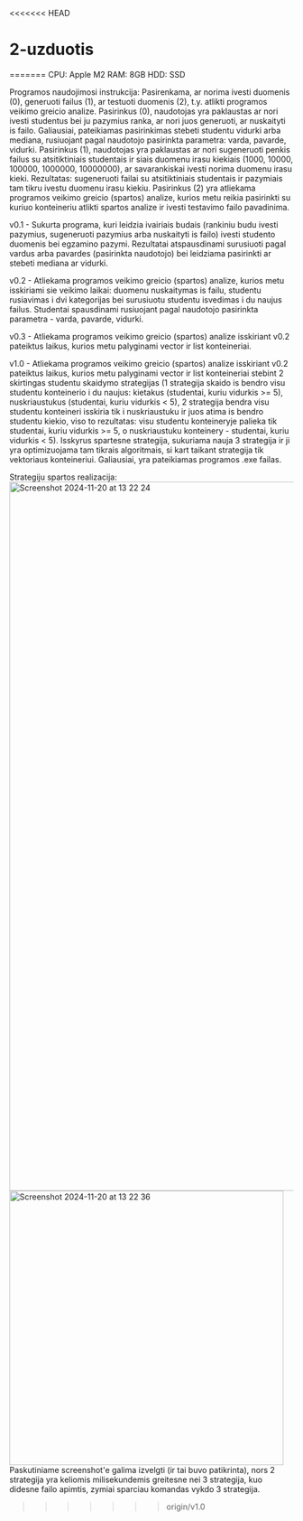 <<<<<<< HEAD
# 2-uzduotis
=======
CPU: Apple M2
RAM: 8GB
HDD: SSD

Programos naudojimosi instrukcija:
Pasirenkama, ar norima ivesti duomenis (0), generuoti failus (1), ar testuoti duomenis (2), t.y. atlikti programos veikimo greicio analize.
Pasirinkus (0), naudotojas yra paklaustas ar nori ivesti studentus bei ju pazymius ranka, ar nori juos generuoti, ar nuskaityti is failo. Galiausiai, pateikiamas pasirinkimas stebeti studentu vidurki arba mediana, rusiuojant pagal naudotojo pasirinkta parametra: varda, pavarde, vidurki.
Pasirinkus (1), naudotojas yra paklaustas ar nori sugeneruoti penkis failus su atsitiktiniais studentais ir siais duomenu irasu kiekiais (1000, 10000, 100000, 1000000, 10000000), ar savarankiskai ivesti norima duomenu irasu kieki. Rezultatas: sugeneruoti failai su atsitiktiniais studentais ir pazymiais tam tikru ivestu duomenu irasu kiekiu.
Pasirinkus (2) yra atliekama programos veikimo greicio (spartos) analize, kurios metu reikia pasirinkti su kuriuo konteineriu atlikti spartos analize ir ivesti testavimo failo pavadinima.

v0.1 - Sukurta programa, kuri leidzia ivairiais budais (rankiniu budu ivesti pazymius, sugeneruoti pazymius arba nuskaityti is failo) ivesti studento duomenis bei egzamino pazymi. Rezultatai atspausdinami surusiuoti pagal vardus arba pavardes (pasirinkta naudotojo) bei leidziama pasirinkti ar stebeti mediana ar vidurki.

v0.2 - Atliekama programos veikimo greicio (spartos) analize, kurios metu isskiriami sie veikimo laikai: duomenu nuskaitymas is failu, studentu rusiavimas i dvi kategorijas bei surusiuotu studentu isvedimas i du naujus failus. Studentai spausdinami rusiuojant pagal naudotojo pasirinkta parametra - varda, pavarde, vidurki.

v0.3 - Atliekama programos veikimo greicio (spartos) analize isskiriant v0.2 pateiktus laikus, kurios metu palyginami vector ir list konteineriai.

v1.0 - Atliekama programos veikimo greicio (spartos) analize isskiriant v0.2 pateiktus laikus, kurios metu palyginami vector ir list konteineriai stebint 2 skirtingas studentu skaidymo strategijas (1 strategija skaido is bendro visu studentu konteinerio i du naujus: kietakus (studentai, kuriu vidurkis >= 5), nuskriaustukus (studentai, kuriu vidurkis < 5), 2 strategija bendra visu studentu konteineri isskiria tik i nuskriaustuku ir juos atima is bendro studentu kiekio, viso to rezultatas: visu studentu konteineryje palieka tik studentai, kuriu vidurkis >= 5, o nuskriaustuku konteinery - studentai, kuriu vidurkis < 5). Isskyrus spartesne strategija, sukuriama nauja 3 strategija ir ji yra optimizuojama tam tikrais algoritmais, si kart taikant strategija tik vektoriaus konteineriui. Galiausiai, yra pateikiamas programos .exe failas.

Strategiju spartos realizacija:
<img width="1256" alt="Screenshot 2024-11-20 at 13 22 24" src="https://github.com/user-attachments/assets/0b0adc67-886a-4c38-910e-47240e003190">
<img width="486" alt="Screenshot 2024-11-20 at 13 22 36" src="https://github.com/user-attachments/assets/c2ae1494-91b5-4bc3-8beb-124090c24ceb">
Paskutiniame screenshot'e galima izvelgti (ir tai buvo patikrinta), nors 2 strategija yra keliomis milisekundemis greitesne nei 3 strategija, kuo didesne failo apimtis, zymiai sparciau komandas vykdo 3 strategija.
>>>>>>> origin/v1.0
